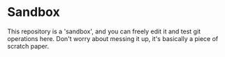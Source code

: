 # Sandbox
This repository is a 'sandbox', and you can freely edit it and test git operations here. Don't worry about messing it up, it's basically a piece of scratch paper.
